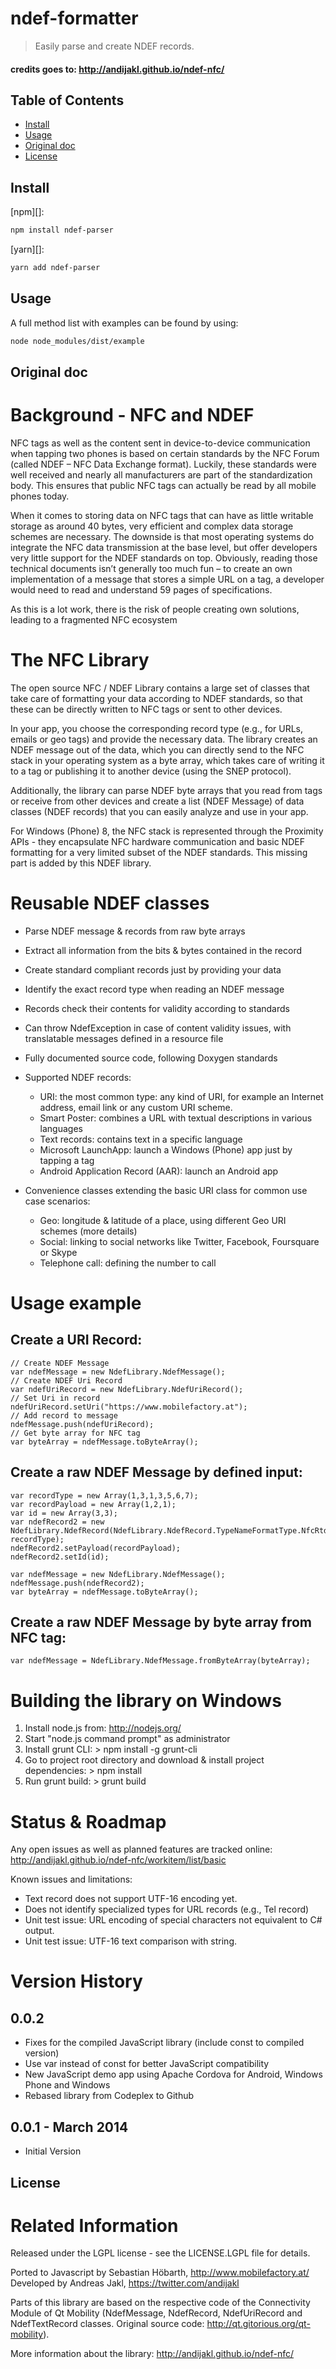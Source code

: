 # ndef-formatter

> Easily parse and create NDEF records.


#### credits goes to: http://andijakl.github.io/ndef-nfc/


## Table of Contents

* [Install](#install)
* [Usage](#usage)
* [Original doc](#originaldoc)
* [License](#license)


## Install

[npm][]:

```sh
npm install ndef-parser
```

[yarn][]:

```sh
yarn add ndef-parser
```


## Usage

A full method list with examples can be found by using:
```sh
node node_modules/dist/example
```


## Original doc

# Background - NFC and NDEF

NFC tags as well as the content sent in device-to-device communication when tapping two phones is based on certain standards by the NFC Forum (called NDEF – NFC Data Exchange format). Luckily, these standards were well received and nearly all manufacturers are part of the standardization body. This ensures that public NFC tags can actually be read by all mobile phones today.

When it comes to storing data on NFC tags that can have as little writable storage as around 40 bytes, very efficient and complex data storage schemes are necessary. The downside is that most operating systems do integrate the NFC data transmission at the base level, but offer developers very little support for the NDEF standards on top. Obviously, reading those technical documents isn’t generally too much fun – to create an own implementation of a message that stores a simple URL on a tag, a developer would need to read and understand 59 pages of specifications.

As this is a lot work, there is the risk of people creating own solutions, leading to a fragmented NFC ecosystem


# The NFC Library

The open source NFC / NDEF Library contains a large set of classes that take care of formatting your data according to NDEF standards, so that these can be directly written to NFC tags or sent to other devices.

In your app, you choose the corresponding record type (e.g., for URLs, emails or geo tags) and provide the necessary data. The library creates an NDEF message out of the data, which you can directly send to the NFC stack in your operating system as a byte array, which takes care of writing it to a tag or publishing it to another device (using the SNEP protocol).

Additionally, the library can parse NDEF byte arrays that you read from tags or receive from other devices and create a list (NDEF Message) of data classes (NDEF records) that you can easily analyze and use in your app.

For Windows (Phone) 8, the NFC stack is represented through the Proximity APIs - they encapsulate NFC hardware communication and basic NDEF formatting for a very limited subset of the NDEF standards. This missing part is added by this NDEF library.


# Reusable NDEF classes

* Parse NDEF message & records from raw byte arrays
* Extract all information from the bits & bytes contained in the record
* Create standard compliant records just by providing your data
* Identify the exact record type when reading an NDEF message
* Records check their contents for validity according to standards
* Can throw NdefException in case of content validity issues, with translatable messages defined in a resource file
* Fully documented source code, following Doxygen standards

* Supported NDEF records:
	* URI: the most common type: any kind of URI, for example an Internet address, email link or any custom URI scheme.
	* Smart Poster: combines a URL with textual descriptions in various languages
	* Text records: contains text in a specific language
	* Microsoft LaunchApp: launch a Windows (Phone) app just by tapping a tag
	* Android Application Record (AAR): launch an Android app

* Convenience classes extending the basic URI class for common use case scenarios:
	* Geo: longitude & latitude of a place, using different Geo URI schemes (more details)
	* Social: linking to social networks like Twitter, Facebook, Foursquare or Skype
	* Telephone call: defining the number to call


# Usage example

## Create a URI Record:

```
// Create NDEF Message
var ndefMessage = new NdefLibrary.NdefMessage();
// Create NDEF Uri Record
var ndefUriRecord = new NdefLibrary.NdefUriRecord();
// Set Uri in record
ndefUriRecord.setUri("https://www.mobilefactory.at");
// Add record to message
ndefMessage.push(ndefUriRecord);
// Get byte array for NFC tag
var byteArray = ndefMessage.toByteArray();
```


## Create a raw NDEF Message by defined input:

```
var recordType = new Array(1,3,1,3,5,6,7);
var recordPayload = new Array(1,2,1);
var id = new Array(3,3);
var ndefRecord2 = new NdefLibrary.NdefRecord(NdefLibrary.NdefRecord.TypeNameFormatType.NfcRtd, recordType);
ndefRecord2.setPayload(recordPayload);
ndefRecord2.setId(id);

var ndefMessage = new NdefLibrary.NdefMessage();
ndefMessage.push(ndefRecord2);
var byteArray = ndefMessage.toByteArray();
```


## Create a raw NDEF Message by byte array from NFC tag:

```
var ndefMessage = NdefLibrary.NdefMessage.fromByteArray(byteArray);
```


# Building the library on Windows

1. Install node.js from: http://nodejs.org/
2. Start "node.js command prompt" as administrator
3. Install grunt CLI: > npm install -g grunt-cli
4. Go to project root directory and download & install project dependencies: > npm install
5. Run grunt build: > grunt build


# Status & Roadmap

Any open issues as well as planned features are tracked online:
http://andijakl.github.io/ndef-nfc/workitem/list/basic

Known issues and limitations:
* Text record does not support UTF-16 encoding yet.
* Does not identify specialized types for URL records (e.g., Tel record)
* Unit test issue: URL encoding of special characters not equivalent to C# output.
* Unit test issue: UTF-16 text comparison with string.

# Version History

## 0.0.2
* Fixes for the compiled JavaScript library (include const to compiled version)
* Use var instead of const for better JavaScript compatibility
* New JavaScript demo app using Apache Cordova for Android, Windows Phone and Windows
* Rebased library from Codeplex to Github

## 0.0.1 - March 2014
* Initial Version


## License

# Related Information

Released under the LGPL license - see the LICENSE.LGPL file for details.

Ported to Javascript by Sebastian Höbarth, http://www.mobilefactory.at/
Developed by Andreas Jakl, https://twitter.com/andijakl

Parts of this library are based on the respective code of the Connectivity Module of Qt Mobility (NdefMessage, NdefRecord, NdefUriRecord and NdefTextRecord classes. Original source code: http://qt.gitorious.org/qt-mobility).

More information about the library:
http://andijakl.github.io/ndef-nfc/



